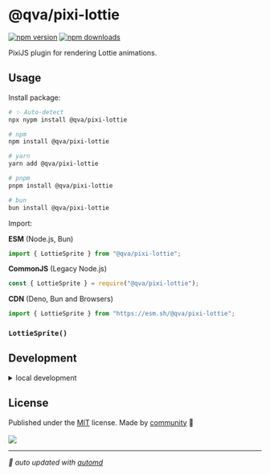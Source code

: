 # @qva/pixi-lottie

<!-- automd:badges color=yellow -->

[![npm version](https://img.shields.io/npm/v/@qva/pixi-lottie?color=yellow)](https://npmjs.com/package/@qva/pixi-lottie)
[![npm downloads](https://img.shields.io/npm/dm/@qva/pixi-lottie?color=yellow)](https://npmjs.com/package/@qva/pixi-lottie)

<!-- /automd -->

PixiJS plugin for rendering Lottie animations.

## Usage

Install package:

<!-- automd:pm-install -->

```sh
# ✨ Auto-detect
npx nypm install @qva/pixi-lottie

# npm
npm install @qva/pixi-lottie

# yarn
yarn add @qva/pixi-lottie

# pnpm
pnpm install @qva/pixi-lottie

# bun
bun install @qva/pixi-lottie
```

<!-- /automd -->

Import:

<!-- automd:jsimport cjs cdn imports="LottieSprite" -->

**ESM** (Node.js, Bun)

```js
import { LottieSprite } from "@qva/pixi-lottie";
```

**CommonJS** (Legacy Node.js)

```js
const { LottieSprite } = require("@qva/pixi-lottie");
```

**CDN** (Deno, Bun and Browsers)

```js
import { LottieSprite } from "https://esm.sh/@qva/pixi-lottie";
```

<!-- /automd -->

<!-- automd:jsdocs src="./src/index.ts" -->

### `LottieSprite()`

<!-- /automd -->

## Development

<details>

<summary>local development</summary>

- Clone this repository
- Install latest LTS version of [Node.js](https://nodejs.org/en/)
- Enable [Corepack](https://github.com/nodejs/corepack) using `corepack enable`
- Install dependencies using `pnpm install`
- Run interactive tests using `pnpm dev`

</details>

## License

<!-- automd:contributors license=MIT -->

Published under the [MIT](https://github.com/qvajs/pixi-lottie/blob/main/LICENSE) license.
Made by [community](https://github.com/qvajs/pixi-lottie/graphs/contributors) 💛
<br><br>
<a href="https://github.com/qvajs/pixi-lottie/graphs/contributors">
<img src="https://contrib.rocks/image?repo=qvajs/pixi-lottie" />
</a>

<!-- /automd -->

<!-- automd:with-automd -->

---

_🤖 auto updated with [automd](https://automd.unjs.io)_

<!-- /automd -->

